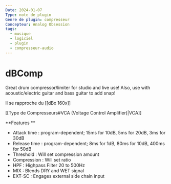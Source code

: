 ```yaml
---
Date: 2024-01-07
Type: note de plugin
Genre de plugin: compresseur
Concepteur: Analog Obsession
tags:
  - musique
  - logiciel
  - plugin
  - compresseur-audio
---
```

# dBComp
Great drum compressor/limiter for studio and live use! Also, use with acoustic/electric guitar and bass guitar to add snap!  

Il se rapproche du [[dBx 160x]] 

[[Type de Compresseurs#VCA (Voltage Control Amplifier)|VCA]]

**Features  **  
- Attack time : program-dependent; 15ms for 10dB, 5ms for 20dB, 3ms for 30dB  
- Release time : program-dependent; 8ms for 1dB, 80ms for 10dB, 400ms for 50dB  
- Threshold : Will set compression amount  
- Compression : Will set ratio  
- HPF : Highpass Filter 20 to 500Hz  
- MIX : Blends DRY and WET signal  
- EXT-SC : Engages external side chain input
